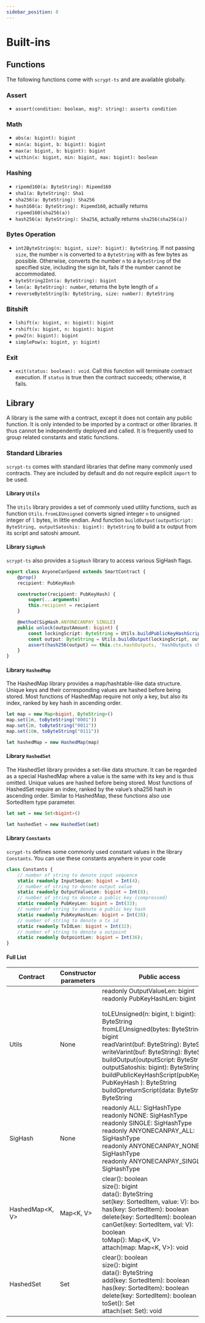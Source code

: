 ```yaml
---
sidebar_position: 8
---
```


# Built-ins

## Functions

The following functions come with `scrypt-ts` and are available globally.

### Assert

- `assert(condition: boolean, msg?: string): asserts condition`

### Math

- `abs(a: bigint): bigint  `
- `min(a: bigint, b: bigint): bigint`
- `max(a: bigint, b: bigint): bigint`
- `within(x: bigint, min: bigint, max: bigint): boolean`

### Hashing

- `ripemd160(a: ByteString): Ripemd160`
- `sha1(a: ByteString): Sha1`
- `sha256(a: ByteString): Sha256`
- `hash160(a: ByteString): Ripemd160`, actually returns `ripemd160(sha256(a))`
- `hash256(a: ByteString): Sha256`, actually returns `sha256(sha256(a))`

### Bytes Operation

- `int2ByteString(n: bigint, size?: bigint): ByteString`. If not passing `size`,  the number `n` is converted to a `ByteString` with as few bytes as possible. Otherwise, converts the number `n` to a `ByteString` of the specified size, including the sign bit, fails if the number cannot be accommodated.
- `byteString2Int(a: ByteString): bigint`
- `len(a: ByteString): number`, returns the byte length of `a`
- `reverseByteString(b: ByteString, size: number): ByteString`

### Bitshift

- `lshift(x: bigint, n: bigint): bigint`
- `rshift(x: bigint, n: bigint): bigint`
- `pow2(n: bigint): bigint`
- `simplePow(x: bigint, y: bigint)`

### Exit

- `exit(status: boolean): void`. Call this function will terminate contract execution. If `status` is true then the contract succeeds; otherwise, it fails.

## Library

A library is the same with a contract, except it does not contain any public function. It is only intended to be imported by a contract or other libraries. It thus cannot be independently deployed and called. It is frequently used to group related constants and static functions.

### Standard Libraries

`scrypt-ts` comes with standard libraries that define many commonly used contracts. They are included by default and do not require explicit `import` to be used.

#### Library `Utils`

The `Utils` library provides a set of commonly used utility functions, such as function `Utils.fromLEUnsigned` converts signed integer `n` to unsigned integer of `l` bytes, in little endian. And function `buildOutput(outputScript: ByteString, outputSatoshis: bigint): ByteString` to build a tx output from its script and satoshi amount.

#### Library `SigHash`

`scrypt-ts` also provides a `SigHash` library to access various SigHash flags.

```typescript
export class AnyoneCanSpend extends SmartContract {
    @prop()
    recipient: PubKeyHash

    constructor(recipient: PubKeyHash) {
        super(...arguments)
        this.recipient = recipient
    }

    @method(SigHash.ANYONECANPAY_SINGLE)
    public unlock(outputAmount: bigint) {
        const lockingScript: ByteString = Utils.buildPublicKeyHashScript(this.recipient)
        const output: ByteString = Utils.buildOutput(lockingScript, outputAmount)
        assert(hash256(output) == this.ctx.hashOutputs, 'hashOutputs check failed')
    }
}
```

#### Library `HashedMap`

The HashedMap library provides a map/hashtable-like data structure. Unique keys and their corresponding values are hashed before being stored. Most functions of HashedMap require not only a key, but also its index, ranked by key hash in ascending order.

```typescript
let map = new Map<bigint, ByteString>()
map.set(1n, toByteString("0001"))
map.set(2n, toByteString("0011"))
map.set(10n, toByteString("0111"))

let hashedMap = new HashedMap(map)
```

#### Library `HashedSet`

The HashedSet library provides a set-like data structure. It can be regarded as a special HashedMap where a value is the same with its key and is thus omitted. Unique values are hashed before being stored. Most functions of HashedSet require an index, ranked by the value’s sha256 hash in ascending order. Similar to HashedMap, these functions also use SortedItem type parameter.

```typescript
let set = new Set<bigint>()

let hashedSet = new HashedSet(set)
```

#### Library `Constants`

`scrypt-ts` defines some commonly used constant values in the library `Constants`. You can use these constants anywhere in your code

```typescript
class Constants {
    // number of string to denote input sequence
    static readonly InputSeqLen: bigint = Int(4);
    // number of string to denote output value
    static readonly OutputValueLen: bigint = Int(8);
    // number of string to denote a public key (compressed)
    static readonly PubKeyLen: bigint = Int(33);
    // number of string to denote a public key hash
    static readonly PubKeyHashLen: bigint = Int(20);
    // number of string to denote a tx id
    static readonly TxIdLen: bigint = Int(32);
    // number of string to denote a outpoint
    static readonly OutpointLen: bigint = Int(36);
}
```

#### Full List

| Contract        | **Constructor parameters** | Public access                                                |
| --------------- | -------------------------- | ------------------------------------------------------------ |
| Utils           | None                       | readonly OutputValueLen: bigint<br />readonly PubKeyHashLen: bigint<br /><br />toLEUnsigned(n: bigint, l: bigint): ByteString<br />fromLEUnsigned(bytes: ByteString): bigint<br />readVarint(buf: ByteString): ByteString<br />writeVarint(buf: ByteString): ByteString<br />buildOutput(outputScript: ByteString, outputSatoshis: bigint): ByteString<br />buildPublicKeyHashScript(pubKeyHash: PubKeyHash ): ByteString<br />buildOpreturnScript(data: ByteString): ByteString |
| SigHash         | None                       | readonly ALL: SigHashType<br />readonly NONE: SigHashType<br />readonly SINGLE: SigHashType<br />readonly ANYONECANPAY_ALL: SigHashType<br />readonly ANYONECANPAY_NONE: SigHashType<br />readonly ANYONECANPAY_SINGLE: SigHashType |
| HashedMap<K, V> | Map<K, V>                  | clear(): boolean<br />size(): bigint<br />data(): ByteString<br />set(key: SortedItem<K>, value: V): boolean<br />has(key: SortedItem<K>): boolean<br />delete(key: SortedItem<K>): boolean<br />canGet(key: SortedItem<K>, val: V): boolean<br />toMap(): Map<K, V><br />attach(map: Map<K, V>): void |
| HashedSet<V>    | Set<E>                     | clear(): boolean<br />size(): bigint<br />data(): ByteString<br />add(key: SortedItem<E>): boolean<br />has(key: SortedItem<E>): boolean<br />delete(key: SortedItem<E>): boolean<br />toSet(): Set<E><br />attach(set: Set<E>): void |
